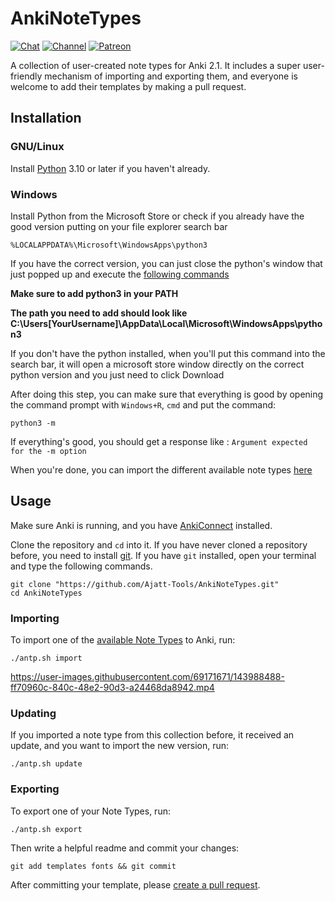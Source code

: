 # AnkiNoteTypes

[![Chat](https://img.shields.io/badge/chat-join-green.svg)](https://tatsumoto-ren.github.io/blog/join-our-community.html)
[![Channel](https://shields.io/badge/channel-subscribe-blue?logo=telegram&color=3faee8)](https://t.me/ajatt_tools)
[![Patreon](https://img.shields.io/badge/patreon-support-orange)](https://tatsumoto.neocities.org/blog/donating-to-tatsumoto)

A collection of user-created note types for Anki 2.1. It includes a super user-friendly mechanism of importing and exporting them, and everyone is welcome to add their templates by making a pull request.

## Installation

### GNU/Linux

Install [Python](https://wiki.archlinux.org/title/Python) 3.10 or later if you haven't already.

### Windows

Install Python from the Microsoft Store or check if you already have the good version putting on your file explorer search bar
````
%LOCALAPPDATA%\Microsoft\WindowsApps\python3
````
If you have the correct version, you can just close the python's window that just popped up and execute the [following commands](https://github.com/Ajatt-Tools/AnkiNoteTypes?tab=readme-ov-file#importing)

**Make sure to add python3 in your PATH**

**The path you need to add should look like C:\Users\[YourUsername]\AppData\Local\Microsoft\WindowsApps\python3**

If you don't have the python installed, when you'll put this command into the search bar, it will open a microsoft store window directly on the correct python version and you just need to click Download

After doing this step, you can make sure that everything is good by opening the command prompt with ``Windows+R``, ``cmd`` and put the command:

```
python3 -m
```

If everything's good, you should get a response like : ``Argument expected for the -m option``

When you're done, you can import the different available note types [here](https://github.com/Ajatt-Tools/AnkiNoteTypes?tab=readme-ov-file#importing)

## Usage

Make sure Anki is running, and you have
[AnkiConnect](https://ankiweb.net/shared/info/2055492159)
installed.

Clone the repository and `cd` into it.
If you have never cloned a repository before,
you need to install [git](https://git-scm.com/).
If you have `git` installed,
open your terminal and type the following commands.

```
git clone "https://github.com/Ajatt-Tools/AnkiNoteTypes.git"
cd AnkiNoteTypes
```

### Importing

To import one of the
[available Note Types](https://github.com/Ajatt-Tools/AnkiNoteTypes/tree/main/templates)
to Anki, run:

```
./antp.sh import
```

https://user-images.githubusercontent.com/69171671/143988488-ff70960c-840c-48e2-90d3-a24468da8942.mp4

### Updating

If you imported a note type from this collection before,
it received an update,
and you want to import the new version, run:

```
./antp.sh update
```

### Exporting

To export one of your Note Types, run:

```
./antp.sh export
```

Then write a helpful readme and commit your changes:

```
git add templates fonts && git commit
```

After committing your template, please [create a pull request](https://github.com/Ajatt-Tools/AnkiNoteTypes/pulls).
